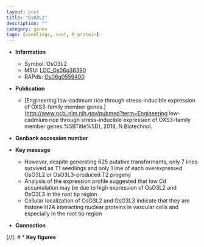 ```yaml
---
layout: post
title: "OsO3L2"
description: ""
category: genes
tags: [seedlings, root, R protein]
---
```


* **Information**  
    + Symbol: OsO3L2  
    + MSU: [LOC_Os06g36390](http://rice.uga.edu/cgi-bin/ORF_infopage.cgi?orf=LOC_Os06g36390)  
    + RAPdb: [Os06g0559400](http://rapdb.dna.affrc.go.jp/viewer/gbrowse_details/irgsp1?name=Os06g0559400)  

* **Publication**  
    + [Engineering low-cadmium rice through stress-inducible expression of OXS3-family member genes.](http://www.ncbi.nlm.nih.gov/pubmed?term=Engineering low-cadmium rice through stress-inducible expression of OXS3-family member genes.%5BTitle%5D), 2018, N Biotechnol.

* **Genbank accession number**  

* **Key message**  
    + However, despite generating 625 putative transformants, only 7 lines survived as T1 seedlings and only 1 line of each overexpressed OsO3L2 or OsO3L3-produced T2 progeny
    + Analysis of the expression profile suggested that low Cd accumulation may be due to high expression of OsO3L2 and OsO3L3 in the root tip region
    + Cellular localization of OsO3L2 and OsO3L3 indicate that they are histone H2A interacting nuclear proteins in vascular cells and especially in the root tip region

* **Connection**  

[//]: # * **Key figures**  


